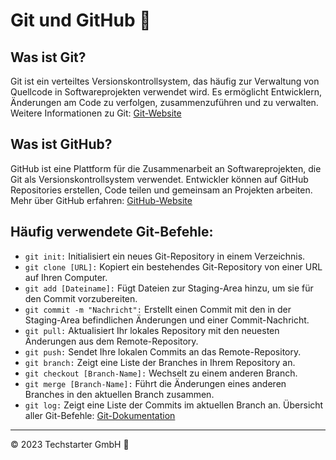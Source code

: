 # Git und GitHub 🚀

## Was ist Git?
Git ist ein verteiltes Versionskontrollsystem, das häufig zur Verwaltung von Quellcode in Softwareprojekten verwendet wird. Es ermöglicht Entwicklern, Änderungen am Code zu verfolgen, zusammenzuführen und zu verwalten.
Weitere Informationen zu Git: [Git-Website](https://git-scm.com/)

## Was ist GitHub?
GitHub ist eine Plattform für die Zusammenarbeit an Softwareprojekten, die Git als Versionskontrollsystem verwendet. Entwickler können auf GitHub Repositories erstellen, Code teilen und gemeinsam an Projekten arbeiten.
Mehr über GitHub erfahren: [GitHub-Website](https://github.com/)

## Häufig verwendete Git-Befehle:
- `git init:` Initialisiert ein neues Git-Repository in einem Verzeichnis.
- `git clone [URL]:` Kopiert ein bestehendes Git-Repository von einer URL auf Ihren Computer.
- `git add [Dateiname]:` Fügt Dateien zur Staging-Area hinzu, um sie für den Commit vorzubereiten.
- `git commit -m "Nachricht":` Erstellt einen Commit mit den in der Staging-Area befindlichen Änderungen und einer Commit-Nachricht.
- `git pull:` Aktualisiert Ihr lokales Repository mit den neuesten Änderungen aus dem Remote-Repository.
- `git push:` Sendet Ihre lokalen Commits an das Remote-Repository.
- `git branch:` Zeigt eine Liste der Branches in Ihrem Repository an.
- `git checkout [Branch-Name]:` Wechselt zu einem anderen Branch.
- `git merge [Branch-Name]:` Führt die Änderungen eines anderen Branches in den aktuellen Branch zusammen.
- `git log:` Zeigt eine Liste der Commits im aktuellen Branch an.
Übersicht aller Git-Befehle: [Git-Dokumentation](https://git-scm.com/docs)

---

&copy; 2023 Techstarter GmbH 🌟
